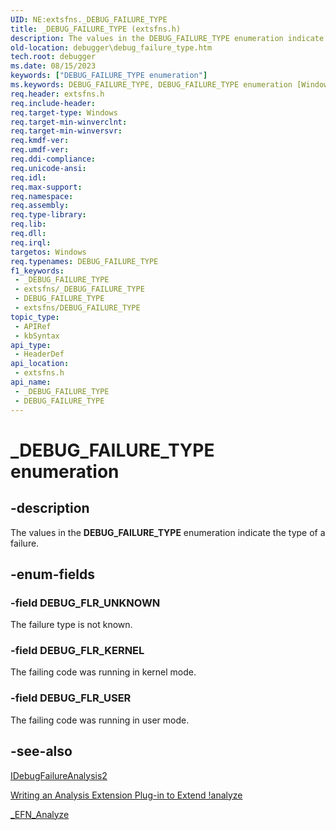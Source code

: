 ```yaml
---
UID: NE:extsfns._DEBUG_FAILURE_TYPE
title: _DEBUG_FAILURE_TYPE (extsfns.h)
description: The values in the DEBUG_FAILURE_TYPE enumeration indicate the type of a failure.
old-location: debugger\debug_failure_type.htm
tech.root: debugger
ms.date: 08/15/2023
keywords: ["DEBUG_FAILURE_TYPE enumeration"]
ms.keywords: DEBUG_FAILURE_TYPE, DEBUG_FAILURE_TYPE enumeration [Windows Debugging], DEBUG_FLR_IE_CRASH, DEBUG_FLR_KERNEL, DEBUG_FLR_UNKNOWN, DEBUG_FLR_USER_CRASH, _DEBUG_FAILURE_TYPE, debugger.debug_failure_type, extsfns/DEBUG_FAILURE_TYPE, extsfns/DEBUG_FLR_IE_CRASH, extsfns/DEBUG_FLR_KERNEL, extsfns/DEBUG_FLR_UNKNOWN, extsfns/DEBUG_FLR_USER_CRASH
req.header: extsfns.h
req.include-header: 
req.target-type: Windows
req.target-min-winverclnt: 
req.target-min-winversvr: 
req.kmdf-ver: 
req.umdf-ver: 
req.ddi-compliance: 
req.unicode-ansi: 
req.idl: 
req.max-support: 
req.namespace: 
req.assembly: 
req.type-library: 
req.lib: 
req.dll: 
req.irql: 
targetos: Windows
req.typenames: DEBUG_FAILURE_TYPE
f1_keywords:
 - _DEBUG_FAILURE_TYPE
 - extsfns/_DEBUG_FAILURE_TYPE
 - DEBUG_FAILURE_TYPE
 - extsfns/DEBUG_FAILURE_TYPE
topic_type:
 - APIRef
 - kbSyntax
api_type:
 - HeaderDef
api_location:
 - extsfns.h
api_name:
 - _DEBUG_FAILURE_TYPE
 - DEBUG_FAILURE_TYPE
---
```


# _DEBUG_FAILURE_TYPE enumeration

## -description

The values in the <b>DEBUG_FAILURE_TYPE</b> enumeration indicate the type of a failure.

## -enum-fields

### -field DEBUG_FLR_UNKNOWN

The failure type is not known.

### -field DEBUG_FLR_KERNEL

The failing code was running in kernel mode.

### -field DEBUG_FLR_USER

The failing code was running in user mode.

## -see-also

<a href="/windows-hardware/drivers/ddi/extsfns/nn-extsfns-idebugfailureanalysis2">IDebugFailureAnalysis2</a>

<a href="/windows-hardware/drivers/debugger/writing-an-analysis-extension-to-extend--analyze">Writing an Analysis Extension Plug-in to Extend !analyze</a>

<a href="/windows-hardware/drivers/ddi/extsfns/nc-extsfns-ext_analysis_plugin">_EFN_Analyze</a>
